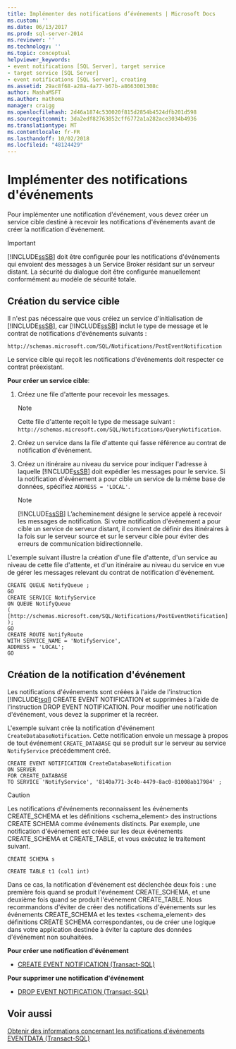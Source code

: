 ```yaml
---
title: Implémenter des notifications d’événements | Microsoft Docs
ms.custom: ''
ms.date: 06/13/2017
ms.prod: sql-server-2014
ms.reviewer: ''
ms.technology: ''
ms.topic: conceptual
helpviewer_keywords:
- event notifications [SQL Server], target service
- target service [SQL Server]
- event notifications [SQL Server], creating
ms.assetid: 29ac8f68-a28a-4a77-b67b-a8663001308c
author: MashaMSFT
ms.author: mathoma
manager: craigg
ms.openlocfilehash: 2d46a1874c530020f815d2854b4524dfb201d598
ms.sourcegitcommit: 3da2edf82763852cff6772a1a282ace3034b4936
ms.translationtype: MT
ms.contentlocale: fr-FR
ms.lasthandoff: 10/02/2018
ms.locfileid: "48124429"
---
```

# <a name="implement-event-notifications"></a>Implémenter des notifications d'événements
  Pour implémenter une notification d'événement, vous devez créer un service cible destiné à recevoir les notifications d'événements avant de créer la notification d'événement.  
  
> [!IMPORTANT]  
>  [!INCLUDE[ssSB](../../includes/sssb-md.md)] doit être configurée pour les notifications d'événements qui envoient des messages à un Service Broker résidant sur un serveur distant. La sécurité du dialogue doit être configurée manuellement conformément au modèle de sécurité totale.  
  
## <a name="creating-the-target-service"></a>Création du service cible  
 Il n'est pas nécessaire que vous créiez un service d'initialisation de [!INCLUDE[ssSB](../../includes/sssb-md.md)], car [!INCLUDE[ssSB](../../includes/sssb-md.md)] inclut le type de message et le contrat de notifications d'événements suivants :  
  
```  
http://schemas.microsoft.com/SQL/Notifications/PostEventNotification  
```  
  
 Le service cible qui reçoit les notifications d'événements doit respecter ce contrat préexistant.  
  
 **Pour créer un service cible**:  
  
1.  Créez une file d'attente pour recevoir les messages.  
  
    > [!NOTE]  
    >  Cette file d'attente reçoit le type de message suivant : `http://schemas.microsoft.com/SQL/Notifications/QueryNotification`.  
  
2.  Créez un service dans la file d'attente qui fasse référence au contrat de notification d'événement.  
  
3.  Créez un itinéraire au niveau du service pour indiquer l'adresse à laquelle [!INCLUDE[ssSB](../../includes/sssb-md.md)] doit expédier les messages pour le service. Si la notification d'événement a pour cible un service de la même base de données, spécifiez `ADDRESS = 'LOCAL'`.  
  
    > [!NOTE]  
    >  [!INCLUDE[ssSB](../../includes/sssb-md.md)] L’acheminement désigne le service appelé à recevoir les messages de notification. Si votre notification d'événement a pour cible un service de serveur distant, il convient de définir des itinéraires à la fois sur le serveur source et sur le serveur cible pour éviter des erreurs de communication bidirectionnelle.  
  
 L'exemple suivant illustre la création d'une file d'attente, d'un service au niveau de cette file d'attente, et d'un itinéraire au niveau du service en vue de gérer les messages relevant du contrat de notification d'événement.  
  
```  
CREATE QUEUE NotifyQueue ;  
GO  
CREATE SERVICE NotifyService  
ON QUEUE NotifyQueue  
(  
[http://schemas.microsoft.com/SQL/Notifications/PostEventNotification]  
);  
GO  
CREATE ROUTE NotifyRoute  
WITH SERVICE_NAME = 'NotifyService',  
ADDRESS = 'LOCAL';  
GO  
```  
  
## <a name="creating-the-event-notification"></a>Création de la notification d'événement  
 Les notifications d'événements sont créées à l'aide de l'instruction [!INCLUDE[tsql](../../includes/tsql-md.md)] CREATE EVENT NOTIFICATION et supprimées à l'aide de l'instruction DROP EVENT NOTIFICATION. Pour modifier une notification d'événement, vous devez la supprimer et la recréer.  
  
 L'exemple suivant crée la notification d'événement `CreateDatabaseNotification`. Cette notification envoie un message à propos de tout événement `CREATE_DATABASE` qui se produit sur le serveur au service `NotifyService` précédemment créé.  
  
```  
CREATE EVENT NOTIFICATION CreateDatabaseNotification  
ON SERVER  
FOR CREATE_DATABASE  
TO SERVICE 'NotifyService', '8140a771-3c4b-4479-8ac0-81008ab17984' ;  
```  
  
> [!CAUTION]  
>  Les notifications d'événements reconnaissent les événements CREATE_SCHEMA et les définitions <schema_element> des instructions CREATE SCHEMA comme événements distincts. Par exemple, une notification d'événement est créée sur les deux événements CREATE_SCHEMA et CREATE_TABLE, et vous exécutez le traitement suivant.  
>   
>  `CREATE SCHEMA s`  
>   
>  `CREATE TABLE t1 (col1 int)`  
>   
>  Dans ce cas, la notification d'événement est déclenchée deux fois : une première fois quand se produit l'événement CREATE_SCHEMA, et une deuxième fois quand se produit l'événement CREATE_TABLE. Nous recommandons d'éviter de créer des notifications d'événements sur les événements CREATE_SCHEMA et les textes <schema_element> des définitions CREATE SCHEMA correspondantes, ou de créer une logique dans votre application destinée à éviter la capture des données d'événement non souhaitées.  
  
 **Pour créer une notification d'événement**  
  
-   [CREATE EVENT NOTIFICATION &#40;Transact-SQL&#41;](/sql/t-sql/statements/create-event-notification-transact-sql)  
  
 **Pour supprimer une notification d'événement**  
  
-   [DROP EVENT NOTIFICATION &#40;Transact-SQL&#41;](/sql/t-sql/statements/drop-event-notification-transact-sql)  
  
## <a name="see-also"></a>Voir aussi  
 [Obtenir des informations concernant les notifications d'événements](event-notifications.md)   
 [EVENTDATA &#40;Transact-SQL&#41;](/sql/t-sql/functions/eventdata-transact-sql)  
  
  
